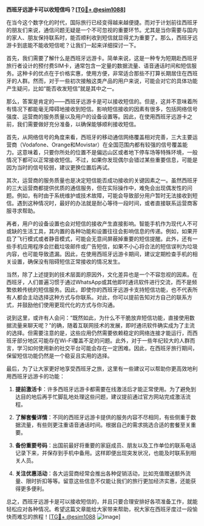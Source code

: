 **西班牙远游卡可以收短信吗？[[TG💪+ @esim1088](https://t.me/s/esim1088)]**

在当今这个数字化的时代，国际旅行已经变得越来越便捷。而对于计划前往西班牙的朋友们来说，通信问题无疑是一个不可忽视的重要环节。尤其是当你需要与国内的家人、朋友保持联系时，能否顺利收到短信就显得尤为重要了。那么，西班牙远游卡到底能不能收短信呢？让我们一起来详细探讨一下。

首先，我们需要了解什么是西班牙远游卡。简单来说，这是一种专为短期赴西班牙旅行者设计的预付费SIM卡，通常包含一定量的数据流量、语音通话时间和短信服务。这种卡的优点在于价格实惠，使用方便，非常适合那些不打算长期居住在西班牙的人群。然而，对于一些初次接触这类产品的用户来说，可能会对它的具体功能产生疑问，比如“能否收发短信”就是其中之一。

那么，答案是肯定的——西班牙远游卡是可以接收短信的。但是，这并不意味着所有情况下都能毫无障碍地接收到短信。影响短信接收的因素有很多，包括网络信号强度、运营商的服务质量以及用户的设备设置等。因此，在使用西班牙远游卡之前，我们需要做好充分准备，以确保能够顺利接收短信。

首先，从网络信号的角度来看，西班牙的移动通信网络覆盖相对完善，三大主要运营商（Vodafone、Orange和Movistar）在全国范围内都有较强的信号覆盖能力。这意味着，只要你所处的位置不是偏远山区或者地下停车场等特殊环境，一般情况下都可以正常接收短信。不过，如果你发现偶尔会错过某些重要信息，可能是因为当时的信号较弱，建议更换位置后再试。

其次，运营商的服务质量也是决定短信能否成功接收的关键因素之一。虽然西班牙的三大运营商都提供优质的通信服务，但在实际操作中，难免会出现偶发性的问题。例如，有时由于系统维护或技术故障，可能会导致部分用户暂时无法接收到短信。遇到这种情况时，最好的办法就是耐心等待一段时间，或者直接联系运营商客服寻求帮助。

再者，用户的设备设置也会对短信的接收产生直接影响。智能手机作为现代人不可或缺的生活工具，其内置的各种功能和设置往往会影响信息的传递。例如，如果开启了飞行模式或者静音模式，可能会无意间屏蔽掉重要的短信提醒。此外，还有一些手机应用程序会拦截垃圾邮件或广告短信，如果不小心将合法的短信误判为垃圾内容，也可能导致遗漏。因此，在使用西班牙远游卡期间，建议定期检查手机的相关设置，确保没有阻碍短信正常接收的情况发生。

当然，除了上述提到的技术层面的原因外，文化差异也是一个不容忽视的因素。在西班牙，人们普遍习惯于通过WhatsApp或其他即时通讯软件进行交流，而不是频繁依赖传统的短信服务。因此，即使你的西班牙远游卡支持短信功能，也不代表所有人都会主动选择这种方式与你联系。对此，你可以提前告知对方自己的联系方式，并鼓励他们使用更现代化的方式与你沟通。

说到这里，或许有人会问：“既然如此，为什么不干脆放弃短信功能，直接使用数据流量来聊天呢？”的确，随着互联网技术的发展，即时通讯软件确实成为了主流的选择。但需要注意的是，这些应用仍然需要依赖稳定的网络连接才能运行，而西班牙部分地区可能存在Wi-Fi覆盖不足的问题。此外，对于一些年纪较大的人群而言，学习如何使用新的社交平台可能会存在一定困难。因此，在西班牙旅行期间，保留短信功能仍然是一个稳妥且实用的选择。

最后，为了让大家更好地享受西班牙之旅，这里有一些建议可以帮助你更高效地利用西班牙远游卡的功能：

1. **提前激活卡**：许多西班牙远游卡都需要在线激活后才能正常使用。为了避免到达目的地后再手忙脚乱地处理这些问题，建议提前通过官方网站完成激活流程。
   
2. **了解套餐详情**：不同的西班牙远游卡提供的服务内容不尽相同，有些侧重于数据流量，有些则更注重语音通话时间。根据自己的需求挑选合适的套餐至关重要。
   
3. **备份重要号码**：出国前最好将重要的家庭成员、朋友以及工作单位的联系电话记录下来，并保存到手机中备用。这样即便出现突发状况，也能及时联系到相关人员。
   
4. **关注优惠活动**：各大运营商经常会推出各种促销活动，比如充值赠送额外流量、限时折扣等等。留意这些信息不仅能让我们的旅行更加经济实惠，还能获得更多便利。

总之，西班牙远游卡是可以接收短信的，并且只要合理安排好各项准备工作，就能轻松应对各种情况。希望这篇文章能给大家带来帮助，祝大家在西班牙度过一段愉快而难忘的旅程！[[TG💪+ @esim1088](https://t.me/s/esim1088) ![Image](https://i.postimg.cc/4NQfJmqS/Snipaste-2025-05-13-00-14-12.png)]